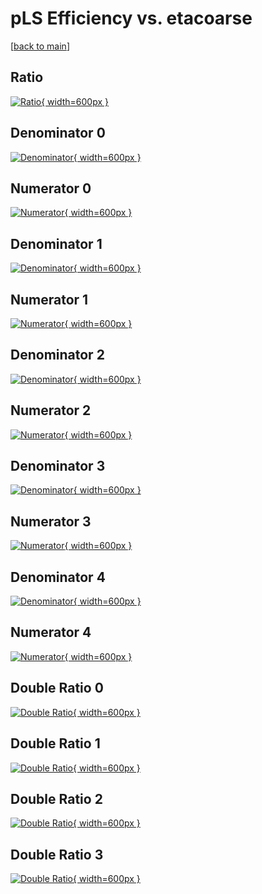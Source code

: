 # pLS Efficiency vs. etacoarse

[[back to main](./)]



## Ratio

[![Ratio](../mtv/var/pLS_loweta_0_-1_eff_etacoarse.png){ width=600px }](../mtv/var/pLS_loweta_0_-1_eff_etacoarse.pdf)

## Denominator 0

[![Denominator](../mtv/den/pLS_loweta_0_-1_eff_etacoarse_den0.png){ width=600px }](../mtv/den/pLS_loweta_0_-1_eff_etacoarse_den0.pdf)

## Numerator 0

[![Numerator](../mtv/num/pLS_loweta_0_-1_eff_etacoarse_num0.png){ width=600px }](../mtv/num/pLS_loweta_0_-1_eff_etacoarse_num0.pdf)

## Denominator 1

[![Denominator](../mtv/den/pLS_loweta_0_-1_eff_etacoarse_den1.png){ width=600px }](../mtv/den/pLS_loweta_0_-1_eff_etacoarse_den1.pdf)

## Numerator 1

[![Numerator](../mtv/num/pLS_loweta_0_-1_eff_etacoarse_num1.png){ width=600px }](../mtv/num/pLS_loweta_0_-1_eff_etacoarse_num1.pdf)

## Denominator 2

[![Denominator](../mtv/den/pLS_loweta_0_-1_eff_etacoarse_den2.png){ width=600px }](../mtv/den/pLS_loweta_0_-1_eff_etacoarse_den2.pdf)

## Numerator 2

[![Numerator](../mtv/num/pLS_loweta_0_-1_eff_etacoarse_num2.png){ width=600px }](../mtv/num/pLS_loweta_0_-1_eff_etacoarse_num2.pdf)

## Denominator 3

[![Denominator](../mtv/den/pLS_loweta_0_-1_eff_etacoarse_den3.png){ width=600px }](../mtv/den/pLS_loweta_0_-1_eff_etacoarse_den3.pdf)

## Numerator 3

[![Numerator](../mtv/num/pLS_loweta_0_-1_eff_etacoarse_num3.png){ width=600px }](../mtv/num/pLS_loweta_0_-1_eff_etacoarse_num3.pdf)

## Denominator 4

[![Denominator](../mtv/den/pLS_loweta_0_-1_eff_etacoarse_den4.png){ width=600px }](../mtv/den/pLS_loweta_0_-1_eff_etacoarse_den4.pdf)

## Numerator 4

[![Numerator](../mtv/num/pLS_loweta_0_-1_eff_etacoarse_num4.png){ width=600px }](../mtv/num/pLS_loweta_0_-1_eff_etacoarse_num4.pdf)

## Double Ratio 0

[![Double Ratio](../mtv/ratio/pLS_loweta_0_-1_eff_etacoarse_ratio0.png){ width=600px }](../mtv/ratio/pLS_loweta_0_-1_eff_etacoarse_ratio0.pdf)

## Double Ratio 1

[![Double Ratio](../mtv/ratio/pLS_loweta_0_-1_eff_etacoarse_ratio1.png){ width=600px }](../mtv/ratio/pLS_loweta_0_-1_eff_etacoarse_ratio1.pdf)

## Double Ratio 2

[![Double Ratio](../mtv/ratio/pLS_loweta_0_-1_eff_etacoarse_ratio2.png){ width=600px }](../mtv/ratio/pLS_loweta_0_-1_eff_etacoarse_ratio2.pdf)

## Double Ratio 3

[![Double Ratio](../mtv/ratio/pLS_loweta_0_-1_eff_etacoarse_ratio3.png){ width=600px }](../mtv/ratio/pLS_loweta_0_-1_eff_etacoarse_ratio3.pdf)

